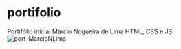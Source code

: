 # portifolio
Portifólio inicial Marcio Nogueira de Lima HTML, CSS e JS.
![port-MarcioNLima](https://user-images.githubusercontent.com/47579627/203620602-b005137c-0111-4d35-a710-e1cb4892c669.PNG)

